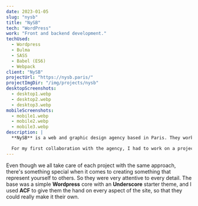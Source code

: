 ```yaml
---
date: 2023-01-05
slug: "nysb"
title: "NySB"
tech: "WordPress"
work: "Front and backend development."
techUsed:
  - Wordpress
  - Bulma
  - SASS
  - Babel (ES6)
  - Webpack
client: "NySB"
projectUrl: "https://nysb.paris/"
projectImgDir: "/img/projects/nysb"
desktopScreenshots:
  - desktop1.webp
  - desktop2.webp
  - desktop3.webp
mobileScreenshots:
  - mobile1.webp
  - mobile2.webp
  - mobile3.webp
description: |
  **NySB** is a web and graphic design agency based in Paris. They work with a wide variety of clients and have a strong feeling for visual identity and typography work.

  For my first collaboration with the agency, I had to work on a project that was extremely close to their heart: their own website.
---
```


Even though we all take care of each project with the same approach, there's something special when it comes to creating something that represent yourself to others. So they were very attentive to every detail. The base was a simple **Wordpress** core with an **Underscore** starter theme, and I used **ACF** to give them the hand on every aspect of the site, so that they could really make it their own.
